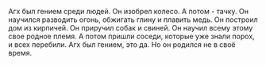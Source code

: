   Агх был гением среди людей. Он изобрел колесо. А потом - тачку. Он научился разводить огонь, обжигать глину и плавить медь. Он построил дом из кирпичей. Он приручил собак и свиней. Он научил всему этому свое родное племя.
А потом пришли соседи, которые уже знали порох, и всех перебили.
Агх был гением, это да. Но он родился не в своё время.    